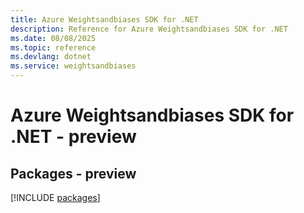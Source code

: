 ```yaml
---
title: Azure Weightsandbiases SDK for .NET
description: Reference for Azure Weightsandbiases SDK for .NET
ms.date: 08/08/2025
ms.topic: reference
ms.devlang: dotnet
ms.service: weightsandbiases
---
```

# Azure Weightsandbiases SDK for .NET - preview
## Packages - preview
[!INCLUDE [packages](weightsandbiases-index.md)]